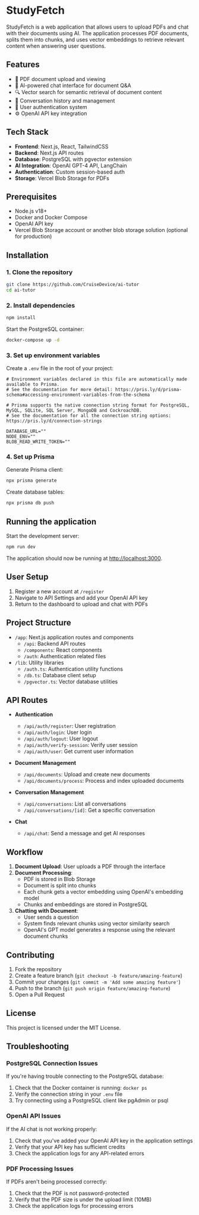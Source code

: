 # StudyFetch

StudyFetch is a web application that allows users to upload PDFs and chat with their documents using AI. The application processes PDF documents, splits them into chunks, and uses vector embeddings to retrieve relevant content when answering user questions.

## Features

- 📄 PDF document upload and viewing
- 💬 AI-powered chat interface for document Q&A
- 🔍 Vector search for semantic retrieval of document content
- 🔄 Conversation history and management
- 🔐 User authentication system
- ⚙️ OpenAI API key integration

## Tech Stack

- **Frontend**: Next.js, React, TailwindCSS
- **Backend**: Next.js API routes
- **Database**: PostgreSQL with pgvector extension
- **AI Integration**: OpenAI GPT-4 API, LangChain
- **Authentication**: Custom session-based auth
- **Storage**: Vercel Blob Storage for PDFs

## Prerequisites

- Node.js v18+
- Docker and Docker Compose
- OpenAI API key
- Vercel Blob Storage account or another blob storage solution (optional for production)

## Installation

### 1. Clone the repository

```bash
git clone https://github.com/CruiseDevice/ai-tutor
cd ai-tutor
```

### 2. Install dependencies

```bash
npm install
```

Start the PostgreSQL container:

```bash
docker-compose up -d
```

### 3. Set up environment variables

Create a `.env` file in the root of your project:

```env
# Environment variables declared in this file are automatically made available to Prisma.
# See the documentation for more detail: https://pris.ly/d/prisma-schema#accessing-environment-variables-from-the-schema

# Prisma supports the native connection string format for PostgreSQL, MySQL, SQLite, SQL Server, MongoDB and CockroachDB.
# See the documentation for all the connection string options: https://pris.ly/d/connection-strings

DATABASE_URL=""
NODE_ENV=""
BLOB_READ_WRITE_TOKEN=""
```

### 4. Set up Prisma

Generate Prisma client:

```bash
npx prisma generate
```

Create database tables:

```bash
npx prisma db push
```

## Running the application

Start the development server:

```bash
npm run dev
```

The application should now be running at [http://localhost:3000](http://localhost:3000).

## User Setup

1. Register a new account at `/register`
2. Navigate to API Settings and add your OpenAI API key
3. Return to the dashboard to upload and chat with PDFs

## Project Structure

- `/app`: Next.js application routes and components
  - `/api`: Backend API routes
  - `/components`: React components
  - `/auth`: Authentication related files
- `/lib`: Utility libraries 
  - `/auth.ts`: Authentication utility functions
  - `/db.ts`: Database client setup
  - `/pgvector.ts`: Vector database utilities

## API Routes

- **Authentication**
  - `/api/auth/register`: User registration
  - `/api/auth/login`: User login
  - `/api/auth/logout`: User logout
  - `/api/auth/verify-session`: Verify user session
  - `/api/auth/user`: Get current user information

- **Document Management**
  - `/api/documents`: Upload and create new documents
  - `/api/documents/process`: Process and index uploaded documents

- **Conversation Management**
  - `/api/conversations`: List all conversations
  - `/api/conversations/[id]`: Get a specific conversation

- **Chat**
  - `/api/chat`: Send a message and get AI responses

## Workflow

1. **Document Upload**: User uploads a PDF through the interface
2. **Document Processing**: 
   - PDF is stored in Blob Storage
   - Document is split into chunks
   - Each chunk gets a vector embedding using OpenAI's embedding model
   - Chunks and embeddings are stored in PostgreSQL
3. **Chatting with Document**:
   - User sends a question
   - System finds relevant chunks using vector similarity search
   - OpenAI's GPT model generates a response using the relevant document chunks

## Contributing

1. Fork the repository
2. Create a feature branch (`git checkout -b feature/amazing-feature`)
3. Commit your changes (`git commit -m 'Add some amazing feature'`)
4. Push to the branch (`git push origin feature/amazing-feature`)
5. Open a Pull Request

## License

This project is licensed under the MIT License.

## Troubleshooting

### PostgreSQL Connection Issues

If you're having trouble connecting to the PostgreSQL database:

1. Check that the Docker container is running: `docker ps`
2. Verify the connection string in your `.env` file
3. Try connecting using a PostgreSQL client like pgAdmin or psql

### OpenAI API Issues

If the AI chat is not working properly:

1. Check that you've added your OpenAI API key in the application settings
2. Verify that your API key has sufficient credits
3. Check the application logs for any API-related errors

### PDF Processing Issues

If PDFs aren't being processed correctly:

1. Check that the PDF is not password-protected
2. Verify that the PDF size is under the upload limit (10MB)
3. Check the application logs for processing errors